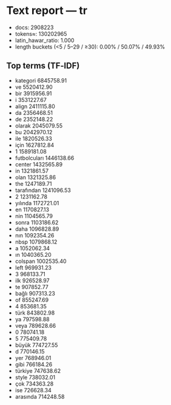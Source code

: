 # Text report — tr

- docs: 2908223
- tokens≈: 130202965
- latin_hawar_ratio: 1.000
- length buckets (<5 / 5–29 / ≥30): 0.00% / 50.07% / 49.93%

## Top terms (TF‑IDF)
- kategori	6845758.91
- ve	5520412.90
- bir	3915956.91
- i	3531227.67
- align	2411115.80
- da	2356468.51
- de	2352148.22
- olarak	2045079.55
- bu	2042970.12
- ile	1820526.33
- için	1627812.84
- 1	1589181.08
- futbolcuları	1446138.66
- center	1432565.89
- in	1321861.57
- olan	1321325.86
- the	1247189.71
- tarafından	1241096.53
- 2	1231162.78
- yılında	1172721.01
- en	1170827.13
- nin	1104565.79
- sonra	1103186.62
- daha	1096828.89
- nın	1092354.26
- nbsp	1079868.12
- a	1052062.34
- ın	1040365.20
- colspan	1002535.40
- left	969931.23
- 3	968133.71
- ilk	926528.97
- te	907852.77
- bağlı	907313.23
- of	855247.69
- 4	853681.35
- türk	843802.98
- ya	797598.88
- veya	789628.66
- 0	780741.18
- 5	775409.78
- büyük	774727.55
- d	770146.15
- yer	768946.01
- gibi	766184.26
- türkiye	747638.62
- style	738032.01
- çok	734363.28
- ise	726628.34
- arasında	714248.58